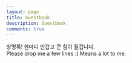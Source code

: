 ```yaml
---
layout: page
title: Guestbook
description: Guestbook
comments: true
---
```

방명록! 한마디 반갑고 큰 힘이 될겁니다.<br>
Please drop me a few lines :) Means a lot to me.

<!--
<div style="text-align:center;"> <img src="/images/comments.gif" alt="comments" class="responsive-image"> </div>
-->

<!--
{% include disqus_guest.html %}
-->
